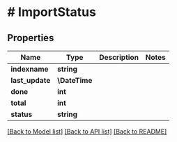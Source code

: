 # # ImportStatus

## Properties

Name | Type | Description | Notes
------------ | ------------- | ------------- | -------------
**indexname** | **string** |  |
**last_update** | **\DateTime** |  |
**done** | **int** |  |
**total** | **int** |  |
**status** | **string** |  |

[[Back to Model list]](../../README.md#models) [[Back to API list]](../../README.md#endpoints) [[Back to README]](../../README.md)
